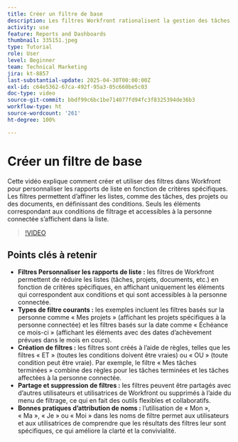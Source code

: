 ```yaml
---
title: Créer un filtre de base
description: Les filtres Workfront rationalisent la gestion des tâches et des projets en permettant de personnaliser des listes en fonction de critères tels que les affectations de personnes, les échéances et le statut d’achèvement, ce qui rend les workflows plus efficaces et plus collaboratifs.
activity: use
feature: Reports and Dashboards
thumbnail: 335151.jpeg
type: Tutorial
role: User
level: Beginner
team: Technical Marketing
jira: kt-8857
last-substantial-update: 2025-04-30T00:00:00Z
exl-id: c64e5362-67ca-492f-95a3-05c660be5c03
doc-type: video
source-git-commit: bbdf99c6bc1be714077fd94fc3f8325394de36b3
workflow-type: ht
source-wordcount: '261'
ht-degree: 100%

---
```


# Créer un filtre de base

Cette vidéo explique comment créer et utiliser des filtres dans Workfront pour personnaliser les rapports de liste en fonction de critères spécifiques. Les filtres permettent d’affiner les listes, comme des tâches, des projets ou des documents, en définissant des conditions. Seuls les éléments correspondant aux conditions de filtrage et accessibles à la personne connectée s’affichent dans la liste.


>[!VIDEO](https://video.tv.adobe.com/v/335151/?quality=12&learn=on&enablevpops=1)

## Points clés à retenir

* **Filtres Personnaliser les rapports de liste :** les filtres de Workfront permettent de réduire les listes (tâches, projets, documents, etc.) en fonction de critères spécifiques, en affichant uniquement les éléments qui correspondent aux conditions et qui sont accessibles à la personne connectée.
* **Types de filtre courants :** les exemples incluent les filtres basés sur la personne comme « Mes projets » (affichant les projets spécifiques à la personne connectée) et les filtres basés sur la date comme « Échéance ce mois-ci » (affichant les éléments avec des dates d’achèvement prévues dans le mois en cours).
* **Création de filtres :** les filtres sont créés à l’aide de règles, telles que les filtres « ET » (toutes les conditions doivent être vraies) ou « OU » (toute condition peut être vraie). Par exemple, le filtre « Mes tâches terminées » combine des règles pour les tâches terminées et les tâches affectées à la personne connectée.
* **Partage et suppression de filtres :** les filtres peuvent être partagés avec d’autres utilisateurs et utilisatrices de Workfront ou supprimés à l’aide du menu de filtrage, ce qui en fait des outils flexibles et collaboratifs.
* **Bonnes pratiques d’attribution de noms :** l’utilisation de « Mon », « Ma », « Je » ou « Moi » dans les noms de filtre permet aux utilisateurs et aux utilisatrices de comprendre que les résultats des filtres leur sont spécifiques, ce qui améliore la clarté et la convivialité.

